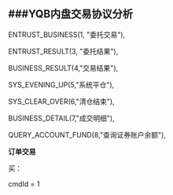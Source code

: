 ###YQB内盘交易协议分析
---

ENTRUST_BUSINESS(1, "委托交易"), 

ENTRUST_RESULT(3, "委托结果"), 

BUSINESS_RESULT(4,"交易结果"),

SYS_EVENING_UP(5,"系统平仓"),

SYS_CLEAR_OVER(6,"清仓结束"),

BUSINESS_DETAIL(7,"成交明细"),

QUERY_ACCOUNT_FUND(8,"查询证券账户余额"),

**订单交易**

买：

cmdId = 1
